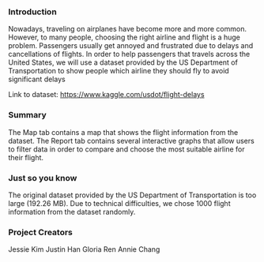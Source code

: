 ### Introduction

Nowadays, traveling on airplanes have become more and more common. However, to many people, choosing the right airline and flight is a huge problem. Passengers usually get annoyed and frustrated due to delays and cancellations of flights. In order to help passengers that travels across the United States, we will use a dataset provided by the US Department of Transportation to show people which airline they should fly to avoid significant delays

Link to dataset: https://www.kaggle.com/usdot/flight-delays

### Summary

The Map tab contains a map that shows the flight information from the dataset. The Report tab contains several interactive graphs that allow users to filter data in order to compare and choose the most suitable airline for their flight.

### Just so you know

The original dataset provided by the US Department of Transportation is too large (192.26 MB). Due to technical difficulties, we chose 1000 flight information from the dataset randomly.

### Project Creators

Jessie Kim
Justin Han
Gloria Ren
Annie Chang